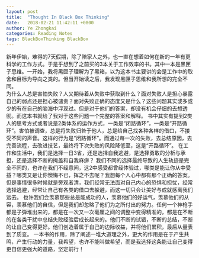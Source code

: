 ```yaml
---
layout: post
title:  "Thought In Black Box Thinking"
date:   2018-02-21 11:42:11 +0800
author: Ye Zhongkai
categories: Reading Notes
tags: BlackBoxThinking BlackBox
---
```


新年伊始，难得的7天假期，除了陪家人之外，也一直在想着如何在新的一年有更科学的工作方式。于是乎想到了之前买的3本关于工作效率的书。其中一本是黑匣子思维。一开始，我将黑匣子理解为了黑箱，以为这本书主要讲的会是工作中的取舍和目标为导向之类的。但当开始读之后，我发现黑匣子思维和我所想的完全不同。  
为什么人总是害怕失败？人又期待着从失败中获取到什么？面对失败人是担心暴露自己的弱点还是担心被谴责？面对失败正确的态度又是什么？这些问题其实或多或少的有在自己的脑海中浮现过。但是对于他们的答案，却没有机会仔细的去想透彻。而这本书就给了我对于这些问题一个完整的答案和解释。
书中其实有提到2类人的思考方式或者说是2类体系的运作方式，一类是“闭路循环”，一类是“开路循环”。害怕被调查，总是将失败归咎于他人，总是给自己找各种各样的借口，不接受不同的声音。这样的行为是“闭路循环”。而通过每一次的失败，去总结原因，去完善流程，去改进技艺，最终将下次失败的风险降低至，这是“开路循环”。 在工作和生活中，我们是选择一日3省，还是选择自我逃避，是选择勇敢的分析与承担，还是选择不断的掩盖和自我麻痹？ 我们不同的选择最终导致的人生轨迹是完全不同的，也许在我们不经意间，这2中感受都曾经体验过，哪类是能让你从中受益？哪类又是让你懊悔不已，挥之不去呢？我想每个人心中都有那个正确的答案。
但是事情很多时候就是旁观者清，我们经常无法面对自己内心的恐惧和担忧，经常选择逃避，经常让自己有各类的借口去躲避，而这一切只会让美好与成就感离我们远去。
也许我们会羡慕那些总是能成功的人，羡慕他们的好运气，羡慕他们的从容，羡慕他们的自信，但是我们却忽略了他们为之所付出的努力。任何一个神枪手都是子弹堆出来的，都是在一次又一次毫厘之间的调整中变得精准的，都是在不断的在各类干扰中总结失败经验后成长起来的。他们不断的试错，不断的总结，不断的让自己变得更好。他们创造着属于自己的边际收益，并将他们累积，最后从量表到了质变。
一本书的作用，除了阐述一堆大道理之外，更大的作用是在于产生共鸣，产生行动的力量，我希望，也许不能叫做希望，而是我选择这条能让自己变得更自信更强大的道路，坚定前行！

